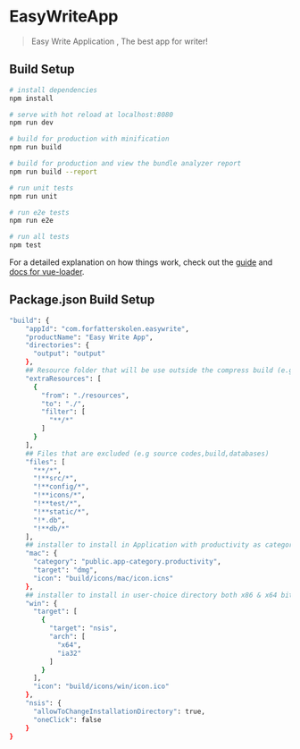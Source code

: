# EasyWriteApp

> Easy Write Application , The best app for writer!

## Build Setup

``` bash
# install dependencies
npm install

# serve with hot reload at localhost:8080
npm run dev

# build for production with minification
npm run build

# build for production and view the bundle analyzer report
npm run build --report

# run unit tests
npm run unit

# run e2e tests
npm run e2e

# run all tests
npm test
```

For a detailed explanation on how things work, check out the [guide](http://vuejs-templates.github.io/webpack/) and [docs for vue-loader](http://vuejs.github.io/vue-loader).


## Package.json Build Setup

``` bash
"build": {
    "appId": "com.forfatterskolen.easywrite",
    "productName": "Easy Write App",
    "directories": {
      "output": "output"
    },
    ## Resource folder that will be use outside the compress build (e.g: database,public images)##
    "extraResources": [
      {
        "from": "./resources",
        "to": "./",
        "filter": [
          "**/*"
        ]
      }
    ],
    ## Files that are excluded (e.g source codes,build,databases)
    "files": [
      "**/*",
      "!**src/*",
      "!**config/*",
      "!**icons/*",
      "!**test/*",
      "!**static/*",
      "!*.db",
      "!**db/*"
    ],
    ## installer to install in Application with productivity as category
    "mac": {
      "category": "public.app-category.productivity",
      "target": "dmg",
      "icon": "build/icons/mac/icon.icns"
    },
    ## installer to install in user-choice directory both x86 & x64 bit architecture
    "win": {
      "target": [
        {
          "target": "nsis",
          "arch": [
            "x64",
            "ia32"
          ]
        }
      ],
      "icon": "build/icons/win/icon.ico"
    },
    "nsis": {
      "allowToChangeInstallationDirectory": true,
      "oneClick": false
    }
}
```
